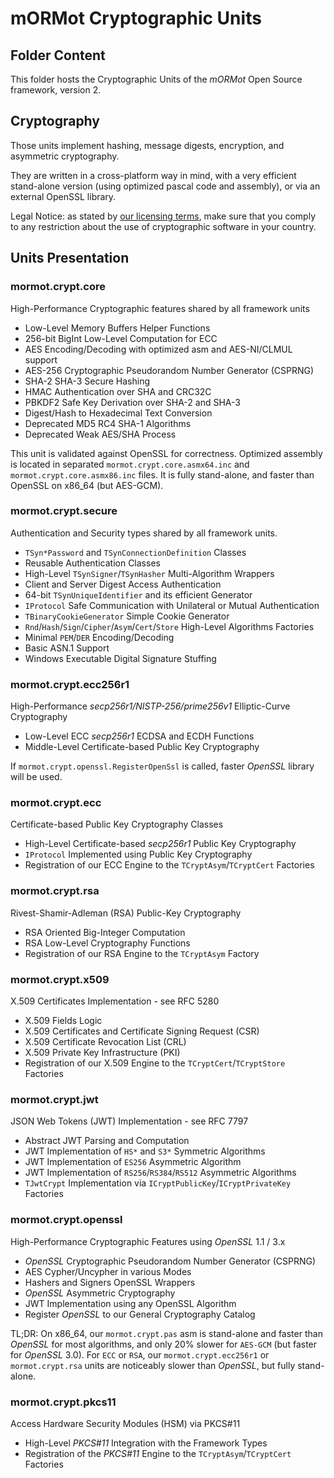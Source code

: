 # mORMot Cryptographic Units

## Folder Content

This folder hosts the Cryptographic Units of the *mORMot* Open Source framework, version 2.

## Cryptography

Those units implement hashing, message digests, encryption, and asymmetric cryptography.

They are written in a cross-platform way in mind, with a very efficient stand-alone version (using optimized pascal code and assembly), or via an external OpenSSL library.

Legal Notice: as stated by [our licensing terms](../../LICENCE.md), make sure that you comply to any restriction about the use of cryptographic software in your country.


## Units Presentation

### mormot.crypt.core

High-Performance Cryptographic features shared by all framework units
- Low-Level Memory Buffers Helper Functions
- 256-bit BigInt Low-Level Computation for ECC
- AES Encoding/Decoding with optimized asm and AES-NI/CLMUL support
- AES-256 Cryptographic Pseudorandom Number Generator (CSPRNG)
- SHA-2 SHA-3 Secure Hashing
- HMAC Authentication over SHA and CRC32C
- PBKDF2 Safe Key Derivation over SHA-2 and SHA-3
- Digest/Hash to Hexadecimal Text Conversion
- Deprecated MD5 RC4 SHA-1 Algorithms
- Deprecated Weak AES/SHA Process

This unit is validated against OpenSSL for correctness.
Optimized assembly is located in separated `mormot.crypt.core.asmx64.inc` and `mormot.crypt.core.asmx86.inc` files.
It is fully stand-alone, and faster than OpenSSL on x86_64 (but AES-GCM).

### mormot.crypt.secure

Authentication and Security types shared by all framework units.
- `TSyn*Password` and `TSynConnectionDefinition` Classes
- Reusable Authentication Classes
- High-Level `TSynSigner`/`TSynHasher` Multi-Algorithm Wrappers
- Client and Server Digest Access Authentication
- 64-bit `TSynUniqueIdentifier` and its efficient Generator
- `IProtocol` Safe Communication with Unilateral or Mutual Authentication
- `TBinaryCookieGenerator` Simple Cookie Generator
- `Rnd`/`Hash`/`Sign`/`Cipher`/`Asym`/`Cert`/`Store` High-Level Algorithms Factories
- Minimal `PEM`/`DER` Encoding/Decoding
- Basic ASN.1 Support
- Windows Executable Digital Signature Stuffing

### mormot.crypt.ecc256r1

High-Performance *secp256r1/NISTP-256/prime256v1* Elliptic-Curve Cryptography
- Low-Level ECC *secp256r1* ECDSA and ECDH Functions
- Middle-Level Certificate-based Public Key Cryptography

If `mormot.crypt.openssl.RegisterOpenSsl` is called, faster *OpenSSL* library will be used.

### mormot.crypt.ecc

Certificate-based Public Key Cryptography Classes
- High-Level Certificate-based *secp256r1* Public Key Cryptography
- `IProtocol` Implemented using Public Key Cryptography
- Registration of our ECC Engine to the `TCryptAsym`/`TCryptCert` Factories

### mormot.crypt.rsa

Rivest-Shamir-Adleman (RSA) Public-Key Cryptography
- RSA Oriented Big-Integer Computation
- RSA Low-Level Cryptography Functions
- Registration of our RSA Engine to the `TCryptAsym` Factory

### mormot.crypt.x509

X.509 Certificates Implementation - see RFC 5280
- X.509 Fields Logic
- X.509 Certificates and Certificate Signing Request (CSR)
- X.509 Certificate Revocation List (CRL)
- X.509 Private Key Infrastructure (PKI)
- Registration of our X.509 Engine to the `TCryptCert`/`TCryptStore` Factories

### mormot.crypt.jwt

JSON Web Tokens (JWT) Implementation - see RFC 7797
- Abstract JWT Parsing and Computation
- JWT Implementation of `HS*` and `S3*` Symmetric Algorithms
- JWT Implementation of `ES256` Asymmetric Algorithm
- JWT Implementation of `RS256`/`RS384`/`RS512` Asymmetric Algorithms
- `TJwtCrypt` Implementation via `ICryptPublicKey`/`ICryptPrivateKey` Factories

### mormot.crypt.openssl

High-Performance Cryptographic Features using *OpenSSL* 1.1 / 3.x
- *OpenSSL* Cryptographic Pseudorandom Number Generator (CSPRNG)
- AES Cypher/Uncypher in various Modes
- Hashers and Signers OpenSSL Wrappers
- *OpenSSL* Asymmetric Cryptography
- JWT Implementation using any OpenSSL Algorithm
- Register *OpenSSL* to our General Cryptography Catalog

TL;DR: On x86_64, our `mormot.crypt.pas` asm is stand-alone and faster than *OpenSSL* for most algorithms, and only 20% slower for `AES-GCM` (but faster for *OpenSSL* 3.0).
For `ECC` or `RSA`, our `mormot.crypt.ecc256r1` or `mormot.crypt.rsa` units are noticeably slower than *OpenSSL*, but fully stand-alone.

### mormot.crypt.pkcs11

Access Hardware Security Modules (HSM) via PKCS#11
- High-Level *PKCS#11* Integration with the Framework Types
- Registration of the *PKCS#11* Engine to the `TCryptAsym`/`TCryptCert` Factories
